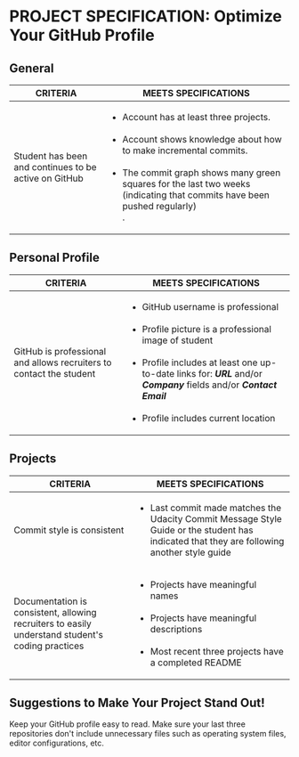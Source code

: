 # PROJECT SPECIFICATION: Optimize Your GitHub Profile

## General

**CRITERIA** | **MEETS SPECIFICATIONS**
-------------|-------------------------
Student has been and continues to be active on GitHub | <ul><li>Account has at least three projects.</li><br><li>Account shows knowledge about how to make incremental commits.</li><br><li>The commit graph shows many green squares for the last two weeks (indicating that commits have been pushed regularly)</li>.</ul>

## Personal Profile

**CRITERIA** | **MEETS SPECIFICATIONS**
-------------|-------------------------
GitHub is professional and allows recruiters to contact the student | <ul><li>GitHub username is professional</li><br><li>Profile picture is a professional image of student</li><br><li>Profile includes at least one up-to-date links for: ***URL*** and/or ***Company*** fields and/or ***Contact Email***</li><br><li>Profile includes current location</li></ul>

## Projects

**CRITERIA** | **MEETS SPECIFICATIONS**
-------------|-------------------------
Commit style is consistent | <ul><li>Last commit made matches the Udacity Commit Message Style Guide or the student has indicated that they are following another style guide</li></ul>
Documentation is consistent, allowing recruiters to easily understand student's coding practices | <ul><li>Projects have meaningful names</li><br><li>Projects have meaningful descriptions</li><br><li>Most recent three projects have a completed README</li></ul>

## Suggestions to Make Your Project Stand Out!
Keep your GitHub profile easy to read. Make sure your last three repositories don't include unnecessary files such as operating system files, editor configurations, etc.